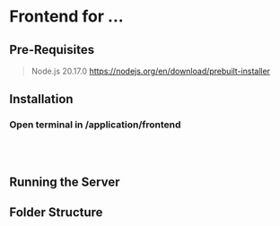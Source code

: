 # Frontend for ...

## Pre-Requisites

> Node.js 20.17.0
> https://nodejs.org/en/download/prebuilt-installer


## Installation
>

### Open terminal in /application/frontend
<br>



<br>

## Running the Server

## Folder Structure
